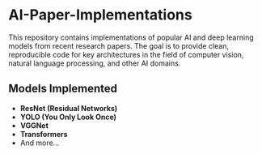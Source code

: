 # AI-Paper-Implementations

This repository contains implementations of popular AI and deep learning models from recent research papers. The goal is to provide clean, reproducible code for key architectures in the field of computer vision, natural language processing, and other AI domains.

## Models Implemented

- **ResNet (Residual Networks)**
- **YOLO (You Only Look Once)**
- **VGGNet**
- **Transformers**
- And more...
